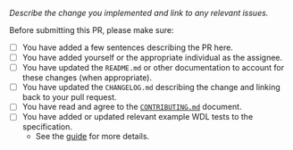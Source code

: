 _Describe the change you implemented and link to any relevant issues._

Before submitting this PR, please make sure:

- [ ] You have added a few sentences describing the PR here.
- [ ] You have added yourself or the appropriate individual as the assignee.
- [ ] You have updated the `README.md` or other documentation to account for these 
      changes (when appropriate).
- [ ] You have updated the `CHANGELOG.md` describing the change and linking back to your pull request.
- [ ] You have read and agree to the [`CONTRIBUTING.md`](https://github.com/openwdl/wdl/blob/wdl-1.2/CONTRIBUTING.md) document.
- [ ] You have added or updated relevant example WDL tests to the specification.
  - See the [guide](https://github.com/openwdl/wdl-tests/blob/main/docs/MarkdownTests.md) for more details.
